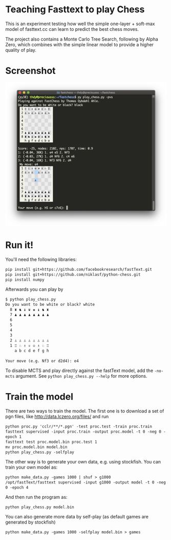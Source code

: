 Teaching Fasttext to play Chess
===============================

This is an experiment testing how well the simple one-layer + soft-max model of fasttext.cc
can learn to predict the best chess moves.

The project also contains a Monte Carlo Tree Search, following by Alpha Zero, which combines with the simple linear model to provide a higher quality of play.

Screenshot
==========

![Screenshot](https://raw.githubusercontent.com/thomasahle/fastchess/master/static/screenshot.png)

Run it!
=======

You'll need the following libraries:

    pip install git+https://github.com/facebookresearch/fastText.git
    pip install git+https://github.com/niklasf/python-chess.git
    pip install numpy

Afterwards you can play by

    $ python play_chess.py
    Do you want to be white or black? white
      8 ♜ ♞ ♝ ♛ ♚ ♝ ♞ ♜
      7 ♟ ♟ ♟ ♟ ♟ ♟ ♟ ♟
      6
      5
      4
      3
      2 ♙ ♙ ♙ ♙ ♙ ♙ ♙ ♙
      1 ♖ ♘ ♗ ♕ ♔ ♗ ♘ ♖
        a b c d e f g h

    Your move (e.g. Nf3 or d2d4): e4

To disable MCTS and play directly against the fastText model, add the `-no-mcts` argument.
See `python play_chess.py --help` for more options. 

Train the model
===============

There are two ways to train the model.
The first one is to download a set of pgn files, like http://data.lczero.org/files/ and run

    python proc.py 'cclr/**/*.pgn' -test proc.test -train proc.train
    fasttext supervised -input proc.train -output proc.model -t 0 -neg 0 -epoch 1
    fasttext test proc.model.bin proc.test 1
    mv proc.model.bin model.bin
    python play_chess.py -selfplay

The other way is to generate your own data, e.g. using stockfish.
You can train your own model as:

    python make_data.py -games 1000 | shuf > g1000
    /opt/fastText/fasttext supervised -input g1000 -output model -t 0 -neg 0 -epoch 4

And then run the program as:

    python play_chess.py model.bin

You can also generate more data by self-play (as default games are generated by stockfish)

    python make_data.py -games 1000 -selfplay model.bin > games
